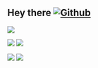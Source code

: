 ## Hey there   [![Github](https://img.shields.io/badge/--FFFFFF?style=social&logo=github&label=Follow%20ac34)](https://github.com/ac34)

![](http://github-profile-summary-cards.vercel.app/api/cards/profile-details?username=AC34&theme=monokai)

![](http://github-profile-summary-cards.vercel.app/api/cards/repos-per-language?username=AC34&theme=monokai)
![](http://github-profile-summary-cards.vercel.app/api/cards/most-commit-language?username=AC34&theme=monokai)

![](http://github-profile-summary-cards.vercel.app/api/cards/stats?username=AC34&theme=monokai)
![](http://github-profile-summary-cards.vercel.app/api/cards/productive-time?username=AC34&theme=monokai&utcOffset=8)
